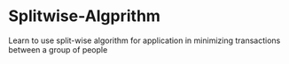 # Splitwise-Algprithm
Learn to use split-wise algorithm for application in minimizing transactions between a group of people
